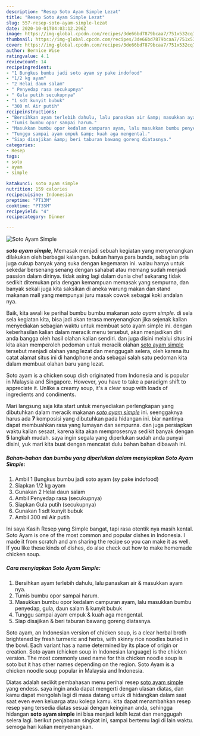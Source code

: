 ```yaml
---
description: "Resep Soto Ayam Simple Lezat"
title: "Resep Soto Ayam Simple Lezat"
slug: 557-resep-soto-ayam-simple-lezat
date: 2020-10-01T04:03:12.296Z
image: https://img-global.cpcdn.com/recipes/3de66bd7879bcaa7/751x532cq70/soto-ayam-simple-foto-resep-utama.jpg
thumbnail: https://img-global.cpcdn.com/recipes/3de66bd7879bcaa7/751x532cq70/soto-ayam-simple-foto-resep-utama.jpg
cover: https://img-global.cpcdn.com/recipes/3de66bd7879bcaa7/751x532cq70/soto-ayam-simple-foto-resep-utama.jpg
author: Bernice Wise
ratingvalue: 4.1
reviewcount: 14
recipeingredient:
- "1 Bungkus bumbu jadi soto ayam sy pake indofood"
- "1/2 kg ayam"
- "2 Helai daun salam"
- " Penyedap rasa secukupnya"
- " Gula putih secukupnya"
- "1 sdt kunyit bubuk"
- "300 ml Air putih"
recipeinstructions:
- "Bersihkan ayam terlebih dahulu, lalu panaskan air &amp; masukkan ayam nya."
- "Tumis bumbu opor sampai harum."
- "Masukkan bumbu opor kedalam campuran ayam, lalu masukkan bumbu penyedap, gula, daun salam &amp; kunyit bubuk"
- "Tunggu sampai ayam empuk &amp; kuah aga mengental."
- "Siap disajikan &amp; beri taburan bawang goreng diatasnya."
categories:
- Resep
tags:
- soto
- ayam
- simple

katakunci: soto ayam simple 
nutrition: 159 calories
recipecuisine: Indonesian
preptime: "PT13M"
cooktime: "PT35M"
recipeyield: "4"
recipecategory: Dinner

---
```



![Soto Ayam Simple](https://img-global.cpcdn.com/recipes/3de66bd7879bcaa7/751x532cq70/soto-ayam-simple-foto-resep-utama.jpg)

<b><i>soto ayam simple</i></b>, Memasak menjadi sebuah kegiatan yang menyenangkan dilakukan oleh berbagai kalangan. bukan hanya para bunda, sebagian pria juga cukup banyak yang suka dengan kegemaran ini. walau hanya untuk sekedar bersenang senang dengan sahabat atau memang sudah menjadi passion dalam dirinya. tidak asing lagi dalam dunia chef sekarang tidak sedikit ditemukan pria dengan kemampuan memasak yang sempurna, dan banyak sekali juga kita saksikan di aneka warung makan dan stand makanan mall yang mempunyai juru masak cowok sebagai koki andalan nya.

Baik, kita awali ke perihal bumbu bumbu makanan <i>soto ayam simple</i>. di sela sela kegiatan kita, bisa jadi akan terasa menyenangkan jika sejenak kalian menyediakan sebagian waktu untuk membuat soto ayam simple ini. dengan keberhasilan kalian dalam meracik menu tersebut, akan menjadikan diri anda bangga oleh hasil olahan kalian sendiri. dan juga disini melalui situs ini kita akan memperoleh pedoman untuk meracik olahan <u>soto ayam simple</u> tersebut menjadi olahan yang lezat dan menggugah selera, oleh karena itu catat alamat situs ini di handphone anda sebagai salah satu pedoman kita dalam membuat olahan baru yang lezat.

Soto ayam is a chicken soup dish originated from Indonesia and is popular in Malaysia and Singapore. However, you have to take a paradigm shift to appreciate it. Unlike a creamy soup, it&#39;s a clear soup with loads of ingredients and condiments.


Mari langsung saja kita start untuk menyediakan perlengkapan yang dibutuhkan dalam meracik makanan <u><i>soto ayam simple</i></u> ini. seenggaknya harus ada <b>7</b> komposisi yang dibutuhkan pada hidangan ini. biar nantinya dapat membuahkan rasa yang lumayan dan sempurna. dan juga persiapkan waktu kalian sesaat, karena kita akan memprosesnya sedikit banyak dengan <b>5</b> langkah mudah. saya ingin segala yang diperlukan sudah anda punyai disini, yuk mari kita buat dengan mencatat dulu bahan bahan dibawah ini.

<!--inarticleads1-->

##### Bahan-bahan dan bumbu yang diperlukan dalam menyiapkan Soto Ayam Simple:

1. Ambil 1 Bungkus bumbu jadi soto ayam (sy pake indofood)
1. Siapkan 1/2 kg ayam
1. Gunakan 2 Helai daun salam
1. Ambil  Penyedap rasa (secukupnya)
1. Siapkan  Gula putih (secukupnya)
1. Gunakan 1 sdt kunyit bubuk
1. Ambil 300 ml Air putih


Ini saya Kasih Resep yang Simple bangat, tapi rasa otentik nya masih kental. Soto Ayam is one of the most common and popular dishes in Indonesia. I made it from scratch and am sharing the recipe so you can make it as well. If you like these kinds of dishes, do also check out how to make homemade chicken soup. 

<!--inarticleads2-->

##### Cara menyiapkan Soto Ayam Simple:

1. Bersihkan ayam terlebih dahulu, lalu panaskan air &amp; masukkan ayam nya.
1. Tumis bumbu opor sampai harum.
1. Masukkan bumbu opor kedalam campuran ayam, lalu masukkan bumbu penyedap, gula, daun salam &amp; kunyit bubuk
1. Tunggu sampai ayam empuk &amp; kuah aga mengental.
1. Siap disajikan &amp; beri taburan bawang goreng diatasnya.


Soto ayam, an Indonesian version of chicken soup, is a clear herbal broth brightened by fresh turmeric and herbs, with skinny rice noodles buried in the bowl. Each variant has a name determined by its place of origin or creation. Soto ayam (chicken soup in Indonesian language) is the chicken version. The most commonly used name for this chicken noodle soup is soto but it has other names depending on the region. Soto Ayam is a chicken noodle soup popular in Malaysia and Indonesia. 

Diatas adalah sedikit pembahasan menu perihal resep <u>soto ayam simple</u> yang endess. saya ingin anda dapat mengerti dengan ulasan diatas, dan kamu dapat mengolah lagi di masa datang untuk di hidangkan dalam saat saat even even keluarga atau kolega kamu. kita dapat menambahkan resep resep yang tersedia diatas sesuai dengan keinginan anda, sehingga hidangan <b>soto ayam simple</b> ini bisa menjadi lebih lezat dan menggugah selera lagi. berikut penjabaran singkat ini, sampai bertemu lagi di lain waktu. semoga hari kalian menyenangkan.
